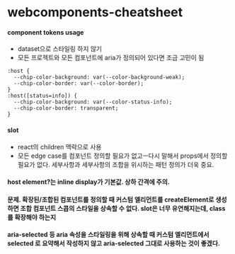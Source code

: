 # webcomponents-cheatsheet

#### component tokens usage
- dataset으로 스타일링 하지 않기
- 모든 프로젝트와 모든 컴포넌트에 aria가 정의되어 있다면 조금 고민이 됨
```
:host {
  --chip-color-background: var(--color-background-weak);
  --chip-color-border: var(--color-border);
}
:host([status=info]) {
  --chip-color-background: var(--color-status-info);
  --chip-color-border: transparent;
}
```


#### slot
- react의 children 맥락으로 사용
- 모든 edge case를 컴포넌트 정의할 필요가 없고ㅡ다시 말해서 props에서 정의할 필요가 없다. 세부사항과 세부사항의 조합을 위시하는 패턴 정의가 더욱 중요.


#### host element?는 inline display가 기본값. 상하 간격에 주의.

#### 문제. 확장된/조합된 컴포넌트를 정의할 때 커스텀 엘리먼트를 createElement로 생성하면 조합 컴포넌트 스콥의 스타일을 상속할 수 없다. slot은 너무 유연해지는데, class 를 확장해야 하는지

#### aria-selected 등 aria 속성을 스타일링을 위해 상속할 때 커스텀 엘리먼트에서 selected 로 요약해서 작성하지 않고 aria-selected 그대로 사용하는 것이 좋겠다.
